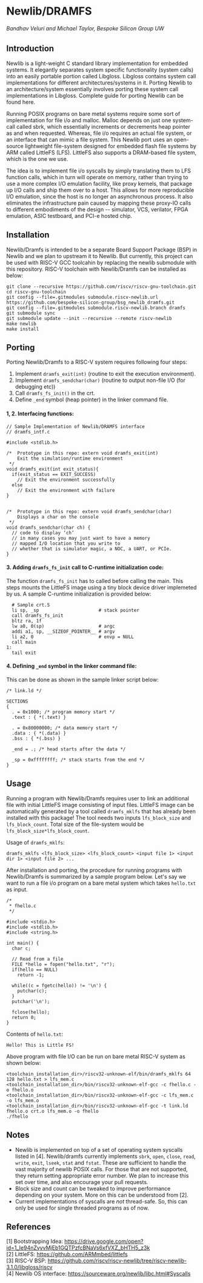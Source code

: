 # Newlib/DRAMFS  
###### Bandhav Veluri and Michael Taylor, Bespoke Silicon Group UW  

## Introduction

Newlib is a light-weight C standard library implementation for embedded systems. It elegantly separates system specific functionality (system calls) into an easily portable portion called Libgloss. Libgloss contains system call implementations for different architectures/systems in it. Porting Newlib to an architecture/system essentially involves porting these system call implementations in Libgloss. Complete guide for porting Newlib can be found here.

Running POSIX programs on bare metal systems require some sort of implementation for file i/o and malloc. Malloc depends on just one system-call called sbrk, which essentially increments or decrements heap pointer as and when requested. Whereas, file i/o requires an actual file system, or an interface that can mimic a file system. This Newlib port uses an open-source lightweight file-system designed for embedded flash file systems by ARM called LittleFS (LFS). LittleFS also supports a DRAM-based file system, which is the one we use. 

The idea is to implement file i/o syscalls by simply translating them to LFS function calls, which in turn will operate on memory, rather than trying to use a more complex I/O emulation facility, like proxy kernels, that package up I/O calls and ship them over to a host. This allows for more reproducible I/O emulation, since the host is no longer an asynchronous process. It also eliminates the infrastructure pain caused by mapping these proxy-IO calls to different embodiments of the design -- simulator, VCS, verilator, FPGA emulation, ASIC testboard, and PCI-e hosted chip.

## Installation

Newlib/Dramfs is intended to be a separate Board Support Package (BSP) in Newlib and we plan to upstream it to Newlib. But currently, this project can be used with RISC-V GCC toolcahin by replacing the newlib submodule with this repository. RISC-V toolchain with Newlib/Dramfs can be installed as below:

```
git clone --recursive https://github.com/riscv/riscv-gnu-toolchain.git
cd riscv-gnu-toolchain
git config --file=.gitmodules submodule.riscv-newlib.url https://github.com/bespoke-silicon-group/bsg_newlib_dramfs.git
git config --file=.gitmodules submodule.riscv-newlib.branch dramfs
git submodule sync
git submodule update --init --recursive --remote riscv-newlib
make newlib
make install
```

## Porting

Porting Newlib/Dramfs to a RISC-V system requires following four steps:
1. Implement `dramfs_exit(int)` (routine to exit the execution environment). 
2. Implement `dramfs_sendchar(char)` (routine to output non-file I/O (for debugging etc))
3. Call `dramfs_fs_init()` in the crt.
4. Define `_end` symbol (heap pointer) in the linker command file.

#### 1, 2. Interfacing functions:
```
// Sample Implementation of Newlib/DRAMFS interface
// dramfs_intf.c

#include <stdlib.h>

/*  Prototype in this repo: extern void dramfs_exit(int)
    Exit the simulation/runtime environment
 */
void dramfs_exit(int exit_status){
  if(exit_status == EXIT_SUCCESS)
    // Exit the environment successfully
  else
    // Exit the environment with failure
}


/*  Prototype in this repo: extern void dramfs_sendchar(char)
    Displays a char on the console
 */
void dramfs_sendchar(char ch) {
  // code to display ‘ch’
  // in many cases you may just want to have a memory
  // mapped I/O location that you write to
  // whether that is simulator magic, a NOC, a UART, or PCIe.
}
```

#### 3. Adding `dramfs_fs_init` call to C-runtime initialization code:

The function `dramfs_fs_init` has to called before calling the main. This steps mounts the LittleFS image using a tiny block device driver implemeted by us. A sample C-runtime initialization is provided below:

```
  # Sample crt.S
  li sp, _sp                      # stack pointer
  call dramfs_fs_init
  bltz ra, 1f
  lw a0, 0(sp)                    # argc
  addi a1, sp, __SIZEOF_POINTER__ # argv
  li a2, 0                        # envp = NULL
  call main
1:
  tail exit
```

#### 4. Defining `_end` symbol in the linker command file:

This can be done as shown in the sample linker script below:

```
/* link.ld */

SECTIONS
{
  . = 0x1000; /* program memory start */
  .text : { *(.text) }
  
  . = 0x80000000; /* data memory start */
  .data : { *(.data) }
  .bss : { *(.bss) }
  
  _end = .; /* head starts after the data */

  _sp = 0xffffffff; /* stack starts from the end */
}
```

## Usage

Running a program with Newlib/Dramfs requires user to link an additional file with initial LittleFS image consisting of input files. LittleFS image can be automatically generated by a tool called `dramfs_mklfs` that has already been installed with this package! The tool needs two inputs `lfs_block_size` and `lfs_block_count`. Total size of the file-system would be `lfs_block_size*lfs_block_count`.

Usage of `dramfs_mklfs`:
```
dramfs_mklfs <lfs_block_size> <lfs_block_count> <input file 1> <input dir 1> <input file 2> ...
```

After installation and porting, the procedure for running programs with Newlib/Dramfs is summarized by a sample program below. Let's say we want to run a file i/o program on a bare metal system which takes `hello.txt` as input.

```
/*
 * fhello.c
 */

#include <stdio.h>
#include <stdlib.h>
#include <string.h>

int main() {
  char c;

  // Read from a file
  FILE *hello = fopen("hello.txt", "r");
  if(hello == NULL)
    return -1;

  while((c = fgetc(hello)) != '\n') {
    putchar(c);
  }
  putchar('\n');

  fclose(hello);
  return 0;
}
```

Contents of `hello.txt`:
```
Hello! This is Little FS!
```

Above program with file I/O can be run on bare metal RISC-V system as shown below:
```
<toolchain_installation_dir>/riscv32-unknown-elf/bin/dramfs_mklfs 64 128 hello.txt > lfs_mem.c
<toolchain_installation_dir>/bin/riscv32-unknown-elf-gcc -c fhello.c -o fhello.o
<toolchain_installation_dir>/bin/riscv32-unknown-elf-gcc -c lfs_mem.c -o lfs_mem.o
<toolchain_installation_dir>/bin/riscv32-unknown-elf-gcc -t link.ld fhello.o crt.o lfs_mem.o -o fhello
./fhello
```

## Notes

- Newlib is implemented on top of a set of operating system syscalls listed in [4]. Newlib/dramfs currently implements `sbrk`, `open`, `close`, `read`, `write`, `exit`, `lseek`, `stat` and `fstat`. These are sufficient to handle the vast majority of newlib POSIX calls. For those that are not supported, they return setting appropriate error number. We plan to increase this set over time, and also encourage your pull requests.
- Block size and count can be tweaked to improve performance depending on your system. More on this can be understood from [2].
- Current implementations of syscalls are *not* thread-safe. So, this can only be used for single threaded programs as of now.

## References

[1] Bootstrapping Idea: https://drive.google.com/open?id=1_Ie94nZvyvMjEb1GQTPzfcBNaVs6xfVXZ_bHTH5_z3k  
[2] LittleFS: https://github.com/ARMmbed/littlefs  
[3] RISC-V BSP: https://github.com/riscv/riscv-newlib/tree/riscv-newlib-3.1.0/libgloss/riscv  
[4] Newlib OS interface: https://sourceware.org/newlib/libc.html#Syscalls
